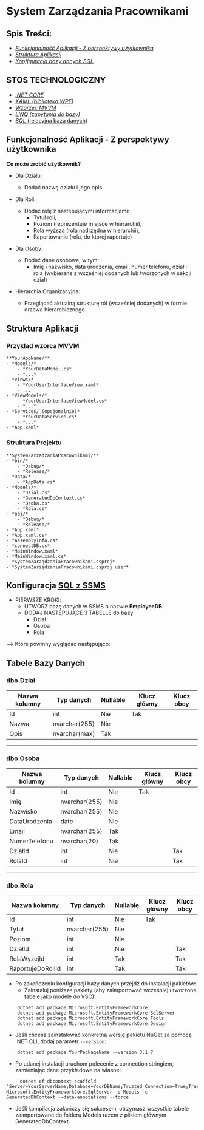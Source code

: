 # System Zarządzania Pracownikami

## Spis Treści:
- [*Funkcjonalność Aplikacji - Z perspektywy użytkownika*](#funkcjonalność-aplikacji---z-perspektywy-użytkownika)
- [*Struktura Aplikacji*](#struktura-aplikacji)
- [*Konfiguracja bazy danych SQL*](#konfiguracja-sql-z-ssms)


## STOS TECHNOLOGICZNY
- [*.NET CORE*](#)
- [*XAML (biblioteka WPF)*](#)
- [*Wzorzec MVVM*](#przykład-wzorca-mvvm )
- [*LINQ (zapytania do bazy)*](#)
- [*SQL* (relacyjna baza danych)](#tabele-bazy-danych)


## Funkcjonalność Aplikacji - Z perspektywy użytkownika

**Co może zrobić użytkownik?**
- Dla Działu:
    - Dodać nazwę działu i jego opis
     
- Dla Roli:
    - Dodać rolę z następującymi informacjami:
        - Tytuł roli,
        - Poziom (reprezentuje miejsce w hierarchii),
        - Rola wyższa (rola nadrzędna w hierarchii),
        - Raportowanie (rola, do której raportuje)

- Dla Osoby:
    - Dodać dane osobowe, w tym:
        - Imię i nazwisko, data urodzenia, email,
        numer telefonu, dział i rola (wybierane z wcześniej dodanych lub tworzonych w sekcji dział)

- Hierarchia Organizacyjna:
    - Przeglądać aktualną strukturę ról 
    (wcześniej dodanych) w formie drzewa hierarchicznego.

## Struktura Aplikacji

### Przykład wzorca MVVM 
    **YourAppName/**
    - *Models/*
        - *YourDataModel.cs*
        - *...*
    - *Views/*
        - *YourUserInterfaceView.xaml*
        - ...
    - *ViewModels/*
        - *YourUserInterfaceViewModel.cs*
        - *...*
    - *Services/ (opcjonalnie)*
        - *YourDataService.cs*
        - *...*
    - *App.xaml*

### Struktura Projektu
    **SystemZarządzaniaPracownikami/**
    - *bin/*
        - *Debug/*
        - *Release/*
    - *Data/*
        - *AppData.cs*
    - *Models/*
        - *Dzial.cs*
        - *GeneratedDbContext.cs*
        - *Osoba.cs*
        - *Rola.cs*
    - *obj/*
        - *Debug/*
        - *Release/*
    - *App.xaml*
    - *App.xaml.cs*
    - *AssemblyInfo.cs*
    - *connectDB.cs*
    - *MainWindow.xaml*
    - *MainWindow.xaml.cs*
    - *SystemZarządzaniaPracownikami.csproj*
    - *SystemZarządzaniaPracownikami.csproj.user*


## Konfiguracja [SQL z SSMS]()
- PIERWSZE KROKI:
    - UTWÓRZ bazę danych w SSMS o nazwie **EmployeeDB**
    - DODAJ NASTĘPUJĄCE 3 TABELLE do bazy:
        - Dział
        - Osoba
        - Rola

--> Które powinny wyglądać następująco:

## Tabele Bazy Danych

### dbo.Dział

| Nazwa kolumny | Typ danych     | Nullable | Klucz główny | Klucz obcy |
|---------------|----------------|----------|--------------|------------|
| Id            | int            | Nie      | Tak          |            |
| Nazwa         | nvarchar(255)  | Nie      |              |            |
| Opis          | nvarchar(max)  | Tak      |              |            |

---

### dbo.Osoba

| Nazwa kolumny   | Typ danych     | Nullable | Klucz główny | Klucz obcy |
|------------------|----------------|----------|--------------|------------|
| Id               | int            | Nie      | Tak          |            |
| Imię             | nvarchar(255)  | Nie      |              |            |
| Nazwisko         | nvarchar(255)  | Nie      |              |            |
| DataUrodzenia    | date           | Nie      |              |            |
| Email            | nvarchar(255)  | Tak      |              |            |
| NumerTelefonu    | nvarchar(20)   | Tak      |              |            |
| DziałId          | int            | Nie      |              | Tak        |
| RolaId           | int            | Nie      |              | Tak        |

---

### dbo.Rola

| Nazwa kolumny        | Typ danych     | Nullable | Klucz główny | Klucz obcy |
|----------------------|----------------|----------|--------------|------------|
| Id                   | int            | Nie      | Tak          |            |
| Tytuł                | nvarchar(255)  | Nie      |              |            |
| Poziom               | int            | Nie      |              |            |
| DziałId              | int            | Nie      |              | Tak        |
| RolaWyzejId          | int            | Tak      |              | Tak        |
| RaportujeDoRoliId    | int            | Tak      |              | Tak        |


- Po zakończeniu konfiguracji bazy danych przejdź do instalacji pakietów:
    - Zainstaluj poniższe pakiety (aby zaimportować wcześniej utworzone tabele jako modele do VSC):
```shell
    dotnet add package Microsoft.EntityFrameworkCore
    dotnet add package Microsoft.EntityFrameworkCore.SqlServer
    dotnet add package Microsoft.EntityFrameworkCore.Tools
    dotnet add package Microsoft.EntityFrameworkCore.Design

```
- Jeśli chcesz zainstalować konkretną wersję pakietu NuGet za pomocą .NET CLI, dodaj parametr `--version`:

```shell
    dotnet add package YourPackageName --version 3.1.7
```
- Po udanej instalacji uruchom polecenie z connection stringiem, zamieniając dane przykładowe na własne:

```shell
     dotnet ef dbcontext scaffold "Server=YourServerName;Database=YourDBName;Trusted_Connection=True;TrustServerCertificate=True;" Microsoft.EntityFrameworkCore.SqlServer -o Models -c GeneratedDbContext --data-annotations --force
```

- Jeśli kompilacja zakończy się sukcesem, otrzymasz wszystkie tabele zaimportowane do folderu Models razem z plikiem głównym GeneratedDbContext.
